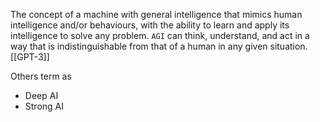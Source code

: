 The concept of a machine with general intelligence that mimics human intelligence and/or behaviours, with the ability to learn and apply its intelligence to solve any problem. 
`AGI` can think, understand, and act in a way that is indistinguishable from that of a human in any given situation.
[[GPT-3]]

Others term as 
- Deep AI
- Strong AI